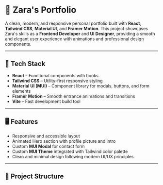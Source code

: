 # 💼 Zara's Portfolio

A clean, modern, and responsive personal portfolio built with **React**, **Tailwind CSS**, **Material UI**, and **Framer Motion**. This project showcases Zara's skills as a **Frontend Developer** and **UI Designer**, providing a smooth and elegant user experience with animations and professional design components.

---

## 🚀 Tech Stack

- **React** – Functional components with hooks
- **Tailwind CSS** – Utility-first responsive styling
- **Material UI (MUI)** – Component library for modals, buttons, and form elements
- **Framer Motion** – Smooth entrance animations and transitions
- **Vite** – Fast development build tool

---

## 🖥️ Features

- Responsive and accessible layout
- Animated Hero section with profile picture and intro
- Custom **MUI Modal** for contact form
- Custom **MUI Theme** integrated with Tailwind color palette
- Clean and minimal design following modern UI/UX principles

---

## 📂 Project Structure
